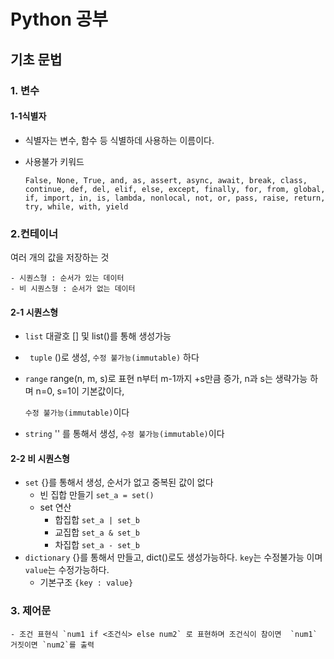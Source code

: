 # Python 공부

## 기초 문법

### 1. 변수

#### 1-1식별자

 - 식별자는 변수, 함수 등 식별하데 사용하는 이름이다.

 - 사용불가 키워드

   ```False, None, True, and, as, assert, async, await, break, class, continue, def, del, elif, else, except, finally, for, from, global, if, import, in, is, lambda, nonlocal, not, or, pass, raise, return, try, while, with, yield```

   

### 2.컨테이너

여러 개의 값을 저장하는 것

	- 시퀀스형 : 순서가 있는 데이터
	- 비 시퀀스형 : 순서가 없는 데이터

#### 2-1 시퀀스형

 - `list` 대괄호 [] 및 list()를 통해 생성가능

 - ` tuple` ()로 생성, `수정 불가능(immutable)` 하다

 - `range`  range(n, m, s)로 표현 n부터 m-1까지 +s만큼 증가, n과 s는 생략가능 하며 n=0, s=1이 기본값이다, 

   `수정 불가능(immutable)`이다

- `string` '' 를 통해서 생성, `수정 불가능(immutable)`이다

#### 2-2 비 시퀀스형

 - `set` {}를 통해서 생성, 순서가 없고 중복된 값이 없다
    - 빈 집합 만들기 `set_a = set()`
    - set 연산
       - 합집합 `set_a | set_b`
       - 교집합 `set_a & set_b`
       - 차집합 `set_a - set_b`
 - `dictionary` {}를 통해서 만들고, dict()로도 생성가능하다. `key`는 수정불가능 이며 `value`는 수정가능하다.
    - 기본구조 `{key : value}`

### 3. 제어문

	- 조건 표현식 `num1 if <조건식> else num2` 로 표현하며 조건식이 참이면  `num1`  거짓이면 `num2`를 출력









